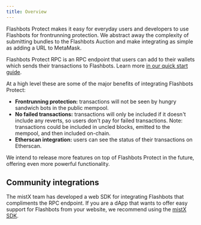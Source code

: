 ```yaml
---
title: Overview
---
```


Flashbots Protect makes it easy for everyday users and developers to use Flashbots for frontrunning protection. We abstract away the complexity of submitting bundles to the Flashbots Auction and make integrating as simple as adding a URL to MetaMask.

Flashbots Protect RPC is an RPC endpoint that users can add to their wallets which sends their transactions to Flashbots. Learn more [in our quick start guide](/flashbots-protect/rpc/quick-start).

At a high level these are some of the major benefits of integrating Flashbots Protect:

- **Frontrunning protection:** transactions will not be seen by hungry sandwich bots in the public mempool.
- **No failed transactions:** transactions will only be included if it doesn't include any reverts, so users don't pay for failed transactions. Note: transactions could be included in uncled blocks, emitted to the mempool, and then included on-chain.
- **Etherscan integration:** users can see the status of their transactions on Etherscan.

We intend to release more features on top of Flashbots Protect in the future, offering even more powerful functionality.

## Community integrations

The mistX team has developed a web SDK for integrating Flashbots that compliments the RPC endpoint. If you are a dApp that wants to offer easy support for Flashbots from your website, we recommend using the [mistX SDK](https://mistx.stoplight.io/docs/mistx).
